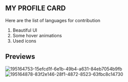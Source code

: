
## MY PROFILE CARD
Here are the list of languages for contribution

1. Beautiful UI
2. Some hover animations
3. Used icons

## Previews

![195164753-15efcd1f-6e1b-49b4-a631-84eb7054b9fb](https://user-images.githubusercontent.com/37442807/195750405-e66ac179-f243-46fd-be5f-b6275f280f8f.png)
![195164878-83f2e146-28f1-4872-8523-63fbc8c14730](https://user-images.githubusercontent.com/37442807/195750437-f2c0878f-4068-442d-863a-06877d988242.png)
